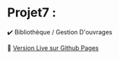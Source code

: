 # Projet7 : 
✔️ Bibliothèque / Gestion D'ouvrages


🔴 [Version Live sur Github Pages](https://tebbaa-adnane.github.io/Projet7-Bibliotheque/Production/index.html)